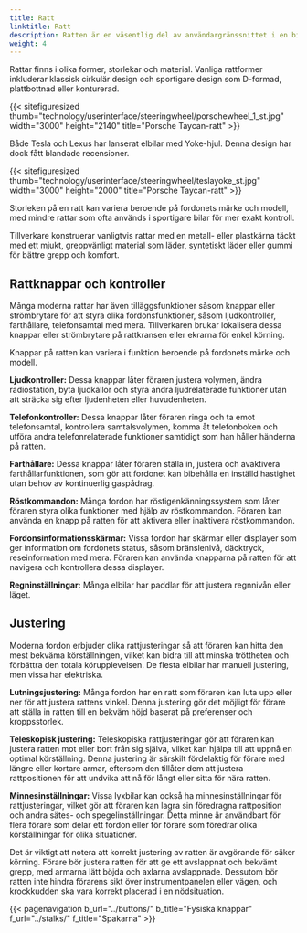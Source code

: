```yaml
---
title: Ratt
linktitle: Ratt
description: Ratten är en väsentlig del av användargränssnittet i en bil. Den primära kontrollmekanismen tillåter föraren att styra fordonet och kontrollera rörelseriktningen.
weight: 4
---
```

<!-- markdownlint-disable MD033 -->
Rattar finns i olika former, storlekar och material. Vanliga rattformer inkluderar klassisk cirkulär design och sportigare design som D-formad, plattbottnad eller konturerad.

{{< sitefiguresized thumb="technology/userinterface/steeringwheel/porschewheel_1_st.jpg" width="3000" height="2140" title="Porsche Taycan-ratt" >}}

Både Tesla och Lexus har lanserat elbilar med Yoke-hjul. Denna design har dock fått blandade recensioner.

{{< sitefiguresized thumb="technology/userinterface/steeringwheel/teslayoke_st.jpg" width="3000" height="2000" title="Porsche Taycan-ratt" >}}

Storleken på en ratt kan variera beroende på fordonets märke och modell, med mindre rattar som ofta används i sportigare bilar för mer exakt kontroll.

Tillverkare konstruerar vanligtvis rattar med en metall- eller plastkärna täckt med ett mjukt, greppvänligt material som läder, syntetiskt läder eller gummi för bättre grepp och komfort.

## Rattknappar och kontroller

Många moderna rattar har även tilläggsfunktioner såsom knappar eller strömbrytare för att styra olika fordonsfunktioner, såsom ljudkontroller, farthållare, telefonsamtal med mera. Tillverkaren brukar lokalisera dessa knappar eller strömbrytare på rattkransen eller ekrarna för enkel körning.

Knappar på ratten kan variera i funktion beroende på fordonets märke och modell.

**Ljudkontroller:** Dessa knappar låter föraren justera volymen, ändra radiostation, byta ljudkällor och styra andra ljudrelaterade funktioner utan att sträcka sig efter ljudenheten eller huvudenheten.

**Telefonkontroller:** Dessa knappar låter föraren ringa och ta emot telefonsamtal, kontrollera samtalsvolymen, komma åt telefonboken och utföra andra telefonrelaterade funktioner samtidigt som han håller händerna på ratten.

**Farthållare:** Dessa knappar låter föraren ställa in, justera och avaktivera farthållarfunktionen, som gör att fordonet kan bibehålla en inställd hastighet utan behov av kontinuerlig gaspådrag.

**Röstkommandon:** Många fordon har röstigenkänningssystem som låter föraren styra olika funktioner med hjälp av röstkommandon. Föraren kan använda en knapp på ratten för att aktivera eller inaktivera röstkommandon.

**Fordonsinformationsskärmar:** Vissa fordon har skärmar eller displayer som ger information om fordonets status, såsom bränslenivå, däcktryck, reseinformation med mera. Föraren kan använda knapparna på ratten för att navigera och kontrollera dessa displayer.

**Regninställningar:** Många elbilar har paddlar för att justera regnnivån eller läget.

## Justering

Moderna fordon erbjuder olika rattjusteringar så att föraren kan hitta den mest bekväma körställningen, vilket kan bidra till att minska tröttheten och förbättra den totala körupplevelsen. De flesta elbilar har manuell justering, men vissa har elektriska.

**Lutningsjustering:** Många fordon har en ratt som föraren kan luta upp eller ner för att justera rattens vinkel. Denna justering gör det möjligt för förare att ställa in ratten till en bekväm höjd baserat på preferenser och kroppsstorlek.

**Teleskopisk justering:** Teleskopiska rattjusteringar gör att föraren kan justera ratten mot eller bort från sig själva, vilket kan hjälpa till att uppnå en optimal körställning. Denna justering är särskilt fördelaktig för förare med längre eller kortare armar, eftersom den tillåter dem att justera rattpositionen för att undvika att nå för långt eller sitta för nära ratten.

**Minnesinställningar:** Vissa lyxbilar kan också ha minnesinställningar för rattjusteringar, vilket gör att föraren kan lagra sin föredragna rattposition och andra sätes- och spegelinställningar. Detta minne är användbart för flera förare som delar ett fordon eller för förare som föredrar olika körställningar för olika situationer.

Det är viktigt att notera att korrekt justering av ratten är avgörande för säker körning. Förare bör justera ratten för att ge ett avslappnat och bekvämt grepp, med armarna lätt böjda och axlarna avslappnade. Dessutom bör ratten inte hindra förarens sikt över instrumentpanelen eller vägen, och krockkudden ska vara korrekt placerad i en nödsituation.

{{< pagenavigation b_url="../buttons/" b_title="Fysiska knappar" f_url="../stalks/" f_title="Spakarna" >}}
